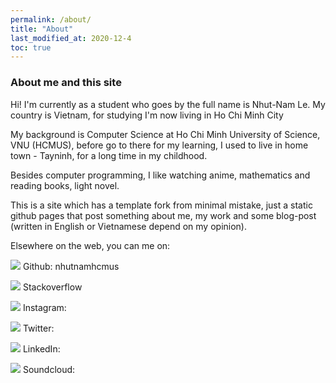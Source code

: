 ```yaml
---
permalink: /about/
title: "About"
last_modified_at: 2020-12-4
toc: true
---
```


### About me and this site

Hi! I'm currently as a student who goes by the full name is Nhut-Nam Le. My country is Vietnam, for studying I'm now living in Ho Chi Minh City

My background is Computer Science at Ho Chi Minh University of Science, VNU (HCMUS), before go to there for my learning, I used to live in home town - Tayninh, for a long time in my childhood.

Besides computer programming, I like watching anime, mathematics and reading books, light novel.

This is a site which has a template fork from minimal mistake, just a static github pages that post something about me, my work and some blog-post (written in English or Vietnamese depend on my opinion).

Elsewhere on the web, you can me on:

<img src="https://img.icons8.com/color/12/000000/github--v1.png"/> Github: nhutnamhcmus

<img src="https://img.icons8.com/color/12/000000/stackoverflow.png"/> Stackoverflow

<img src="https://img.icons8.com/fluent/12/000000/instagram-new.png"/> Instagram:

<img src="https://img.icons8.com/fluent/12/000000/twitter.png"/> Twitter: 

<img src="https://img.icons8.com/fluent/12/000000/linkedin.png"/> LinkedIn:

<img src="https://img.icons8.com/color/12/000000/soundcloud.png"/> Soundcloud:

